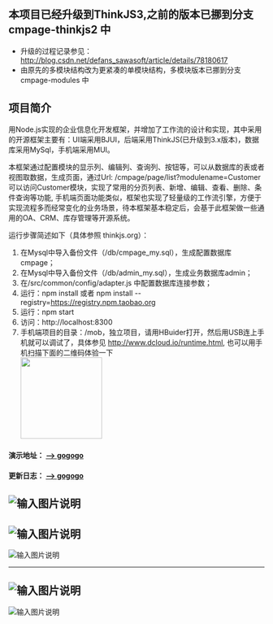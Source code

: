 ## 本项目已经升级到ThinkJS3,之前的版本已挪到分支 cmpage-thinkjs2 中 
* 升级的过程记录参见： http://blog.csdn.net/defans_sawasoft/article/details/78180617
* 由原先的多模块结构改为更紧凑的单模块结构，多模块版本已挪到分支 cmpage-modules 中
## 项目简介
用Node.js实现的企业信息化开发框架，并增加了工作流的设计和实现，其中采用的开源框架主要有：UI端采用BJUI，后端采用ThinkJS(已升级到3.x版本)，数据库采用MySql，手机端采用MUI。

本框架通过配置模块的显示列、编辑列、查询列、按钮等，可以从数据库的表或者视图取数据，生成页面，通过Url: /cmpage/page/list?modulename=Customer 可以访问Customer模块，实现了常用的分页列表、新增、编辑、查看、删除、条件查询等功能, 手机端页面功能类似，框架也实现了轻量级的工作流引擎，方便于实现流程多而经常变化的业务场景，待本框架基本稳定后，会基于此框架做一些通用的OA、CRM、库存管理等开源系统。


运行步骤简述如下（具体参照 thinkjs.org）：
1. 在Mysql中导入备份文件（/db/cmpage_my.sql），生成配置数据库cmpage；
1. 在Mysql中导入备份文件（/db/admin_my.sql），生成业务数据库admin；
1. 在/src/common/config/adapter.js 中配置数据库连接参数；
1. 运行：npm install  或者 npm install --registry=https://registry.npm.taobao.org 
1. 运行：npm start
1. 访问：http://localhost:8300
1. 手机端项目的目录：/mob，独立项目，请用HBuider打开，然后用USB连上手机就可以调试了，具体参见 http://www.dcloud.io/runtime.html, 也可以用手机扫描下面的二维码体验一下 <br />
<img src="http://118.190.105.50:8300/static/mob/cmpage_demo.png" width=160 height=160 /> <br />

#### 演示地址： [--> gogogo](http://118.190.105.50:8300/admin)
#### 更新日志： [--> gogogo](http://118.190.105.50:8300/home/index/log)

![输入图片说明](http://git.oschina.net/uploads/images/2016/1031/091546_c59755a4_389947.png "流程图")
-------------------------------------------------------------------------------------------------
![输入图片说明](http://git.oschina.net/uploads/images/2016/0407/171611_18aa7d89_389947.png "模块的显示列设置")
-------------------------------------------------------------------------------------------------
![输入图片说明](http://git.oschina.net/uploads/images/2016/0407/171717_a3be3142_389947.png "模块预览页面")

-------------------------------------------------------------------------------------------------

![输入图片说明](http://git.oschina.net/uploads/images/2016/0829/092044_88f3bf65_389947.png "手机端列表和编辑")
-------------------------------------------------------------------------------------------------
![输入图片说明](http://git.oschina.net/uploads/images/2016/0829/092112_4b930ea8_389947.png "手机端菜单和搜索")
